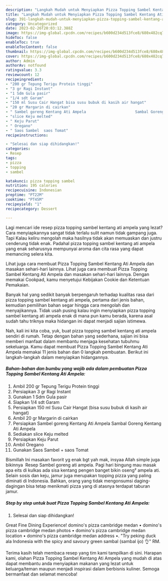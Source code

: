 ```yaml
---
description: "Langkah Mudah untuk Menyiapkan Pizza Topping Sambel Kentang Ati Ampela yang Enak Banget"
title: "Langkah Mudah untuk Menyiapkan Pizza Topping Sambel Kentang Ati Ampela yang Enak Banget"
slug: 391-langkah-mudah-untuk-menyiapkan-pizza-topping-sambel-kentang-ati-ampela-yang-enak-banget
category: Uncategorized
date: 2023-02-26T20:03:12.388Z
image: https://img-global.cpcdn.com/recipes/b600d234d513fce8/680x482cq70/pizza-topping-sambel-kentang-ati-ampela-foto-resep-utama.jpg
hideToc: false
enableToc: true
enableTocContent: false
thumbnail: https://img-global.cpcdn.com/recipes/b600d234d513fce8/680x482cq70/pizza-topping-sambel-kentang-ati-ampela-foto-resep-utama.jpg
cover: https://img-global.cpcdn.com/recipes/b600d234d513fce8/680x482cq70/pizza-topping-sambel-kentang-ati-ampela-foto-resep-utama.jpg
author: Admin
authorAv: notfound
ratingvalue: 3.3
reviewcount: 12
recipeingredient:
- "200 gr Tepung Terigu Protein tinggi"
- "3 gr Ragi Instant"
- "1 Sdm Gula pasir"
- "1/4 sdt Garam"
- "150 ml Susu Cair Hangat bisa susu bubuk di kasih air hangat"
- "20 gr Margarin di cairkan"
- " Sambel goreng Kentang Ati Ampela                      Sambal Goreng Kentang Ati Ampela"
- "slice Keju melted"
- " Keju Parut"
- " Oregano"
- " Saos Sambel  saos Tomat"
recipeinstructions:

- "Selesai dan siap dihidangkan!"
categories:
- Resep
tags:
- pizza
- topping
- sambel

katakunci: pizza topping sambel 
nutrition: 195 calories
recipecuisine: Indonesian
preptime: "PT22M"
cooktime: "PT45M"
recipeyield: "1"
recipecategory: Dessert

---
```



Lagi mencari ide resep pizza topping sambel kentang ati ampela yang lezat? Cara menyiapkannya sangat tidak terlalu sulit namun tidak gampang juga. Tapi Kalau keliru mengolah maka hasilnya tidak akan memuaskan dan justru cenderung tidak enak. Padahal pizza topping sambel kentang ati ampela yang enak seharusnya mempunyai aroma dan cita rasa yang dapat memancing selera kita.


Lihat juga cara membuat Pizza Topping Sambel Kentang Ati Ampela dan masakan sehari-hari lainnya. Lihat juga cara membuat Pizza Topping Sambel Kentang Ati Ampela dan masakan sehari-hari lainnya. Dengan memakai Cookpad, kamu menyetujui Kebijakan Cookie dan Ketentuan Pemakaian.

Banyak hal yang sedikit banyak berpengaruh terhadap kualitas rasa dari pizza topping sambel kentang ati ampela, pertama dari jenis bahan, kemudian pemilihan bahan segar hingga cara mengolah dan menyajikannya. Tidak usah pusing kalau ingin menyiapkan pizza topping sambel kentang ati ampela enak di mana pun kamu berada, karena asal sudah tahu triknya maka hidangan ini dapat menjadi sajian istimewa.


Nah, kali ini kita coba, yuk, buat pizza topping sambel kentang ati ampela sendiri di rumah. Tetap dengan bahan yang sederhana, sajian ini bisa memberi manfaat dalam membantu menjaga kesehatan tubuhmu sekeluarga. Kamu dapat membuat Pizza Topping Sambel Kentang Ati Ampela memakai 11 jenis bahan dan 0 langkah pembuatan. Berikut ini langkah-langkah dalam menyiapkan hidangannya.

<!--inarticleads1-->

##### Bahan-bahan dan bumbu yang wajib ada dalam pembuatan Pizza Topping Sambel Kentang Ati Ampela:

1. Ambil 200 gr Tepung Terigu Protein tinggi
1. Persiapkan 3 gr Ragi Instant
1. Gunakan 1 Sdm Gula pasir
1. Siapkan 1/4 sdt Garam
1. Persiapkan 150 ml Susu Cair Hangat (bisa susu bubuk di kasih air hangat)
1. Ambil 20 gr Margarin di cairkan
1. Persiapkan  Sambel goreng Kentang Ati Ampela                      Sambal Goreng Kentang Ati Ampela
1. Sediakan slice Keju melted
1. Persiapkan  Keju Parut
1. Ambil  Oregano
1. Gunakan  Saos Sambel + saos Tomat


Bismillah Ini masakan favorit yg enak bgt yah mak, insyaa Allah simple juga bikinnya ️ Resep Sambel goreng ati ampela. Pagi hari bingung mau masak apa eits di kulkas ada sisa kentang pengen banget bikin oseng² ampela ati. Selain sosis dan keju, jamur juga merupakan topping pizza yang paling diminati di Indonesia. Bahkan, orang yang tidak mengonsumsi daging-dagingan bisa tetap menikmati pizza yang di atasnya terdapat taburan jamur. 

<!--inarticleads2-->

##### Step by step untuk buat Pizza Topping Sambel Kentang Ati Ampela:


1. Selesai dan siap dihidangkan!

Great Fine Dining Experience! domino&#39;s pizza cambridge medan • domino&#39;s pizza cambridge medan photos • domino&#39;s pizza cambridge medan location • domino&#39;s pizza cambridge medan address •. &#34;Try peking duck ala Indonesia with the spicy and savoury green sambal (sambal ijo) 👌&#34; RM. 

Terima kasih telah membaca resep yang tim kami tampilkan di sini. Harapan kami, olahan Pizza Topping Sambel Kentang Ati Ampela yang mudah di atas dapat membantu anda menyiapkan makanan yang lezat untuk keluarga/teman maupun menjadi inspirasi dalam berbisnis kuliner. Semoga bermanfaat dan selamat mencoba!
